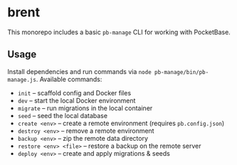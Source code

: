 # brent

This monorepo includes a basic `pb-manage` CLI for working with PocketBase.

## Usage

Install dependencies and run commands via `node pb-manage/bin/pb-manage.js`.
Available commands:

- `init` – scaffold config and Docker files
- `dev` – start the local Docker environment
- `migrate` – run migrations in the local container
- `seed` – seed the local database
- `create <env>` – create a remote environment (requires `pb.config.json`)
- `destroy <env>` – remove a remote environment
- `backup <env>` – zip the remote data directory
- `restore <env> <file>` – restore a backup on the remote server
- `deploy <env>` – create and apply migrations & seeds

